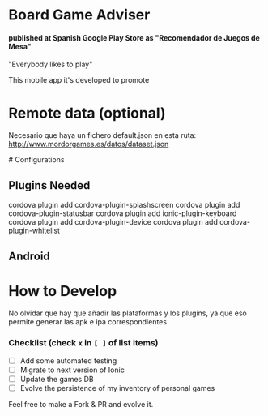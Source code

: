 # Board Game Adviser
#### published at Spanish Google Play Store as "Recomendador de Juegos de Mesa"

"Everybody likes to play"

This mobile app it's developed to promote 

# Remote data (optional)
Necesario que haya un fichero default.json en esta ruta:
http://www.mordorgames.es/datos/dataset.json

# Configurations

## Plugins Needed
cordova plugin add cordova-plugin-splashscreen
cordova plugin add cordova-plugin-statusbar
cordova plugin add ionic-plugin-keyboard
cordova plugin add cordova-plugin-device
cordova plugin add cordova-plugin-whitelist

## Android
<uses-permission android:name="android.permission.INTERNET" />
<uses-permission android:name="android.permission.ACCESS_WIFI_STATE" />
<uses-permission android:name="android.permission.ACCESS_NETWORK_STATE" />
<uses-permission android:name="android.permission.WRITE_EXTERNAL_STORAGE" />

# How to Develop
No olvidar que hay que añadir las plataformas y los plugins, ya que eso permite generar las apk e ipa correspondientes

### Checklist (check `x` in `[ ]` of list items)

- [ ] Add some automated testing
- [ ] Migrate to next version of Ionic
- [ ] Update the games DB
- [ ] Evolve the persistence of my inventory of personal games

Feel free to make a Fork & PR and evolve it.

